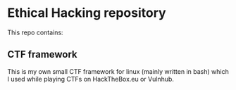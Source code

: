 # Ethical Hacking repository

This repo contains:

## CTF framework

This is my own small CTF framework for linux (mainly written in bash) which I used while playing CTFs on HackTheBox.eu or Vulnhub.
